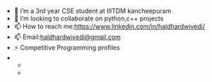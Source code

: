 
- 🌱 I’m a  3rd year CSE student at IIITDM kancheepuram  
- 👯 I’m looking to collaborate on python,c++ projects
- 📫 How to reach me:https://www.linkedin.com/in/haldhardwivedi/
- 📫 Email:haldhardwivedi@gmail.com
- ⚡ Competitive Programming profiles
-   <ul>
  -   <li><a href="https://www.codechef.com/users/haldhardwivedi>Codechef</a></li>
-   <ul>
-   
- ![Github stats](https://github-readme-stats.vercel.app/api?username=Haldhardwivedi)
